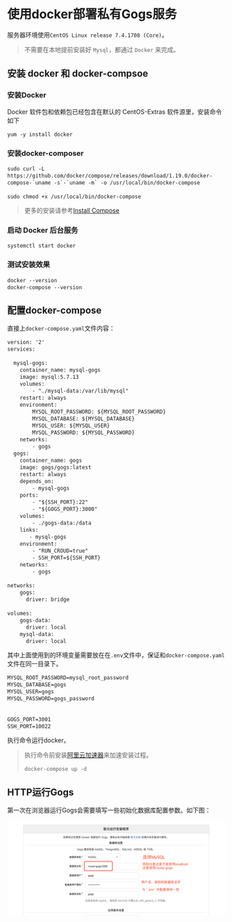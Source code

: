 # 使用docker部署私有Gogs服务

服务器环境使用`CentOS Linux release 7.4.1708 (Core)`。

> 不需要在本地提前安装好 `Mysql`，都通过 `Docker` 来完成。

## 安装 docker 和 docker-compsoe

### 安装Docker

Docker 软件包和依赖包已经包含在默认的 CentOS-Extras 软件源里，安装命令如下

```
yum -y install docker
```

### 安装docker-composer

    sudo curl -L https://github.com/docker/compose/releases/download/1.19.0/docker-compose-`uname -s`-`uname -m` -o /usr/local/bin/docker-compose

    sudo chmod +x /usr/local/bin/docker-compose

> 更多的安装请参考[Install Compose](https://docs.docker.com/compose/install/#install-compose)

### 启动 Docker 后台服务

```
systemctl start docker
```

### 测试安装效果

```
docker --version
docker-compose --version
```

## 配置docker-compose

直接上`docker-compose.yaml`文件内容：

```
version: '2'
services:

  mysql-gogs:
    container_name: mysql-gogs
    image: mysql:5.7.13
    volumes:
        - "./mysql-data:/var/lib/mysql"
    restart: always
    environment:
        MYSQL_ROOT_PASSWORD: ${MYSQL_ROOT_PASSWORD}
        MYSQL_DATABASE: ${MYSQL_DATABASE}
        MYSQL_USER: ${MYSQL_USER}
        MYSQL_PASSWORD: ${MYSQL_PASSWORD}
    networks:
        - gogs
  gogs:
    container_name: gogs
    image: gogs/gogs:latest
    restart: always
    depends_on:
        - mysql-gogs
    ports:
        - "${SSH_PORT}:22"
        - "${GOGS_PORT}:3000"
    volumes:
        - ./gogs-data:/data
    links:
       - mysql-gogs
    environment:
        - "RUN_CROUD=true"
        - SSH_PORT=${SSH_PORT}
    networks:
        - gogs

networks:
    gogs:
      driver: bridge

volumes:
    gogs-data:
      driver: local
    mysql-data:
      driver: local
```

其中上面使用到的环境变量需要放在在`.env`文件中，保证和`docker-compose.yaml`文件在同一目录下。

```
MYSQL_ROOT_PASSWORD=mysql_root_password
MYSQL_DATABASE=gogs
MYSQL_USER=gogs
MYSQL_PASSWORD=gogs_password


GOGS_PORT=3001
SSH_PORT=10022
```

执行命令运行docker。

> 执行命令前安装[阿里云加速器](https://cr.console.aliyun.com/?spm=5176.100239.blogcont57268.20.ik4KA5#/accelerator)来加速安装过程。
>
> ```
> docker-compose up -d
> ```

## HTTP运行Gogs

第一次在浏览器运行Gogs会需要填写一些初始化数据库配置参数。如下图：

![](/assets/gogs_install.png)


